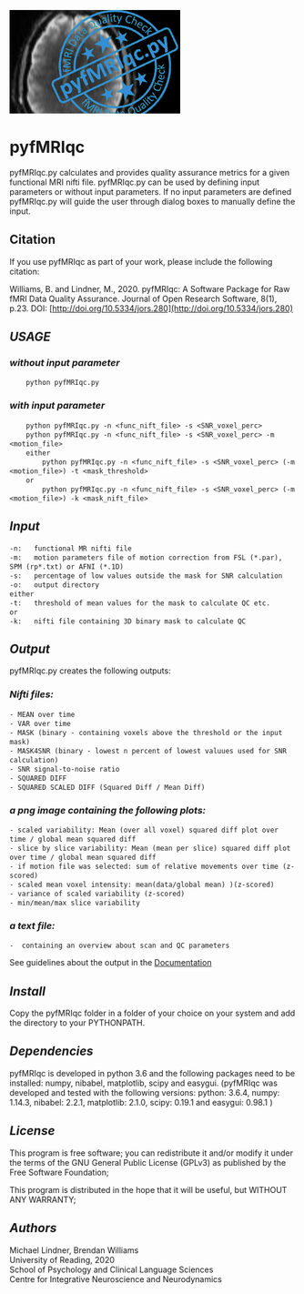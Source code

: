 ![LOGO](pyfMRIqc_logo.png)

# pyfMRIqc
pyfMRIqc.py calculates and provides quality assurance metrics for a given functional MRI nifti file.
pyfMRIqc.py can be used by defining input parameters or without input parameters. If no input parameters are defined
pyfMRIqc.py will guide the user through dialog boxes to manually define the input.

## Citation
If you use pyfMRIqc as part of your work, please include the following citation:

Williams, B. and Lindner, M., 2020. pyfMRIqc: A Software Package for Raw fMRI Data Quality Assurance. Journal of Open Research Software, 8(1), p.23. DOI: [http://doi.org/10.5334/jors.280](http://doi.org/10.5334/jors.280)

## *USAGE*


### *without input parameter*
        python pyfMRIqc.py
		
		
### *with input parameter*
        python pyfMRIqc.py -n <func_nift_file> -s <SNR_voxel_perc>
        python pyfMRIqc.py -n <func_nift_file> -s <SNR_voxel_perc> -m <motion_file>
        either
            python pyfMRIqc.py -n <func_nift_file> -s <SNR_voxel_perc> (-m <motion_file>) -t <mask_threshold>
        or
            python pyfMRIqc.py -n <func_nift_file> -s <SNR_voxel_perc> (-m <motion_file>) -k <mask_nift_file>
        

## *Input*
        
	-n:   functional MR nifti file
	-m:   motion parameters file of motion correction from FSL (*.par), SPM (rp*.txt) or AFNI (*.1D)
	-s:   percentage of low values outside the mask for SNR calculation
	-o:   output directory
	either
	-t:   threshold of mean values for the mask to calculate QC etc.
	or
	-k:   nifti file containing 3D binary mask to calculate QC
    
    
    
## *Output*
pyfMRIqc.py creates the following outputs:

### *Nifti files:*

	- MEAN over time
	- VAR over time
	- MASK (binary - containing voxels above the threshold or the input mask)
	- MASK4SNR (binary - lowest n percent of lowest valuues used for SNR calculation)
	- SNR signal-to-noise ratio
	- SQUARED DIFF
	- SQUARED SCALED DIFF (Squared Diff / Mean Diff)

### *a png image containing the following plots:*
	- scaled variability: Mean (over all voxel) squared diff plot over time / global mean squared diff
	- slice by slice variability: Mean (mean per slice) squared diff plot over time / global mean squared diff
	- if motion file was selected: sum of relative movements over time (z-scored)
	- scaled mean voxel intensity: mean(data/global mean) )(z-scored)
	- variance of scaled variability (z-scored)
	- min/mean/max slice variability

### *a text file:*
	-  containing an overview about scan and QC parameters

See guidelines about the output in the [Documentation](https://drmichaellindner.github.io/pyfMRIqc/)


## *Install*  
Copy the pyfMRIqc folder in a folder of your choice on your system and add the directory to your PYTHONPATH.


## *Dependencies*  

pyfMRIqc is developed in python 3.6 and the following packages need to be installed: 
numpy, nibabel, matplotlib, scipy and easygui. 
(pyfMRIqc was developed and tested with the following versions:
python: 3.6.4, numpy: 1.14.3, nibabel: 2.2.1, matplotlib: 2.1.0, scipy: 0.19.1 and easygui: 0.98.1 )

    
## *License*  
This program is free software; you can redistribute it and/or modify
it under the terms of the GNU General Public License (GPLv3) as published
by the Free Software Foundation;

This program is distributed in the hope that it will be useful, but WITHOUT ANY WARRANTY;
  
  
## *Authors*
Michael Lindner, Brendan Williams  
University of Reading, 2020  
School of Psychology and Clinical Language Sciences  
Centre for Integrative Neuroscience and Neurodynamics
